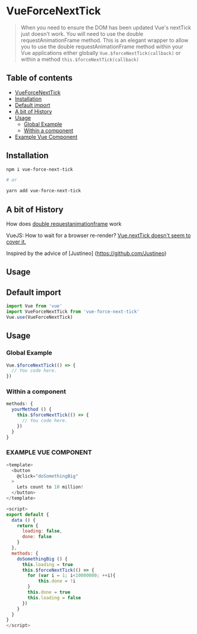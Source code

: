 # VueForceNextTick

>   When you need to ensure the DOM has been updated Vue's nextTick just doesn't work. You will need to use the double requestAnimationFrame method. This is an elegant wrapper to allow you to use the double requestAnimationFrame method within your Vue applications either globally `Vue.$forceNextTick(callback)` or within a method `this.$forceNextTick(callback)`


## Table of contents
* [VueForceNextTick](#vueforcenexttick)
* [Installation](#installation)
* [Default import](#default-import)
* [A bit of History](#a-bit-of-history)
* [Usage](#usage)
  * [Global Example](#global-example)
  * [Within a component](#within-a-component)
* [Example Vue Component](#example-vue-component)

## Installation

```bash
npm i vue-force-next-tick

# or

yarn add vue-force-next-tick
```

## A bit of History

How does [double requestanimationframe](https://stackoverflow.com/questions/44145740/how-does-double-requestanimationframe-work) work

VueJS: How to wait for a browser re-render? [Vue.nextTick doesn't seem to cover it.](https://github.com/vuejs/vue/issues/9200)

Inspired by the advice of [Justineo] (https://github.com/Justineo)

## Usage

## Default import
```javascript
import Vue from 'vue'
import VueForceNextTick from 'vue-force-next-tick'
Vue.use(VueForceNextTick)
```

## Usage

### Global Example
```javascript
Vue.$forceNextTick(() => {
  // You code here.
})
```

### Within a component
```javascript
methods: {
  yourMethod () {
    this.$forceNextTick(() => {
      // You code here.
    })
  }
}
```

### EXAMPLE VUE COMPONENT
```javascript
<template>
  <button
    @click="doSomethingBig"
  >
    Lets count to 10 million!
  </button>
</template>

<script>
export default {
  data () {
    return {
      loading: false,
      done: false
    }
  },
  methods: {
    doSomethingBig () {
      this.loading = true
      this.$forceNextTick(() => {
        for (var i = 1; i<10000000; ++i){
        	this.done = !i
        }
        this.done = true
        this.loading = false
      })
    }
  }
}
</script>
```

